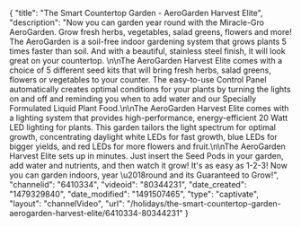 {
    "title": "The Smart Countertop Garden -  AeroGarden Harvest Elite",
    "description": "Now you can garden year round with the Miracle-Gro AeroGarden.  Grow fresh herbs, vegetables, salad greens, flowers and more! The AeroGarden is a soil-free indoor gardening system that grows plants 5 times faster than soil. And with a beautiful, stainless steel finish, it will look great on your countertop. \n\nThe AeroGarden Harvest Elite comes with a choice of 5 different seed kits that will bring fresh herbs, salad greens, flowers or vegetables to your counter. The easy-to-use Control Panel automatically creates optimal conditions for your plants by turning the lights on and off and reminding you when to add water and our Specially Formulated Liquid Plant Food.\n\nThe AeroGarden Harvest Elite comes with a lighting system that provides high-performance, energy-efficient 20 Watt LED lighting for plants. This garden tailors the light spectrum for optimal growth, concentrating daylight white LEDs for fast growth, blue LEDs for bigger yields, and red LEDs for more flowers and fruit.\n\nThe AeroGarden Harvest Elite sets up in minutes. Just insert the Seed Pods in your garden, add water and nutrients, and then watch it grow! It's as easy as 1-2-3! Now you can garden indoors, year \u2018round and its Guaranteed to Grow!",
    "channelid": "6410334",
    "videoid": "80344231",
    "date_created": "1479329840",
    "date_modified": "1491507465",
    "type": "captivate",
    "layout": "channelVideo",
    "url": "\/holidays\/the-smart-countertop-garden-aerogarden-harvest-elite\/6410334-80344231"
}